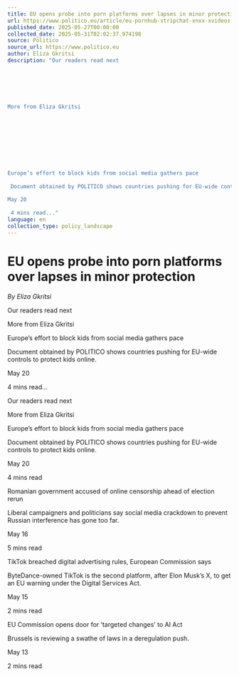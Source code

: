 ```yaml
---
title: EU opens probe into porn platforms over lapses in minor protection
url: https://www.politico.eu/article/eu-pornhub-stripchat-xnxx-xvideos-goes-after-porn-platforms/?utm_source=RSS_Feed&utm_medium=RSS&utm_campaign=RSS_Syndication
published_date: 2025-05-27T00:00:00
collected_date: 2025-05-31T02:02:37.974198
source: Politico
source_url: https://www.politico.eu
author: Eliza Gkritsi
description: "Our readers read next 
 
 
 
 
 
 
More from Eliza Gkritsi 
 
 
 
 
 
 
 
 
 
Europe’s effort to block kids from social media gathers pace 
 
 Document obtained by POLITICO shows countries pushing for EU-wide controls to protect kids online. 
 
May 20 
 
 4 mins read..."
language: en
collection_type: policy_landscape
---
```


# EU opens probe into porn platforms over lapses in minor protection

*By Eliza Gkritsi*

Our readers read next 
 
 
 
 
 
 
More from Eliza Gkritsi 
 
 
 
 
 
 
 
 
 
Europe’s effort to block kids from social media gathers pace 
 
 Document obtained by POLITICO shows countries pushing for EU-wide controls to protect kids online. 
 
May 20 
 
 4 mins read...

Our readers read next

More from Eliza Gkritsi

Europe’s effort to block kids from social media gathers pace 
 
 Document obtained by POLITICO shows countries pushing for EU-wide controls to protect kids online. 
 
May 20 
 
 4 mins read

Romanian government accused of online censorship ahead of election rerun 
 
 Liberal campaigners and politicians say social media crackdown to prevent Russian interference has gone too far. 
 
May 16 
 
 5 mins read

TikTok breached digital advertising rules, European Commission says 
 
 ByteDance-owned TikTok is the second platform, after Elon Musk’s X, to get an EU warning under the Digital Services Act. 
 
May 15 
 
 2 mins read

EU Commission opens door for ‘targeted changes’ to AI Act 
 
 Brussels is reviewing a swathe of laws in a deregulation push. 
 
May 13 
 
 2 mins read